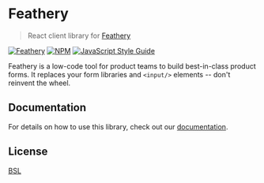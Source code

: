 # Feathery

> React client library for [Feathery](https://feathery.tech)

[![Feathery](https://circleci.com/gh/feathery-org/feathery-react.svg?style=svg)](https://feathery.tech) [![NPM](https://img.shields.io/npm/v/feathery-react.svg)](https://www.npmjs.com/package/feathery-react) [![JavaScript Style Guide](https://img.shields.io/badge/code_style-standard-brightgreen.svg)](https://standardjs.com)

Feathery is a low-code tool for product teams to build best-in-class product forms. It replaces your form libraries and `<input/>` elements -- don't reinvent the wheel.

## Documentation
For details on how to use this library, check out our [documentation](https://docs.feathery.tech/react/react-overview).

## License
[BSL](https://github.com/feathery-org/feathery-react/blob/master/LICENSE)
